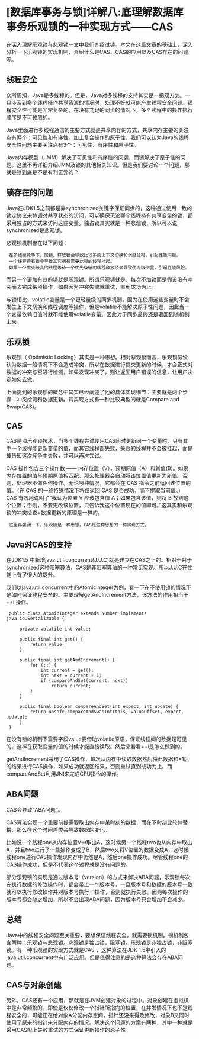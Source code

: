 # [数据库事务与锁]详解八:底理解数据库事务乐观锁的一种实现方式——CAS
在深入理解乐观锁与悲观锁一文中我们介绍过锁。本文在这篇文章的基础上，深入分析一下乐观锁的实现机制，介绍什么是CAS、CAS的应用以及CAS存在的问题等。

## 线程安全
众所周知，Java是多线程的。但是，Java对多线程的支持其实是一把双刃剑。一旦涉及到多个线程操作共享资源的情况时，处理不好就可能产生线程安全问题。线程安全性可能是非常复杂的，在没有充足的同步的情况下，多个线程中的操作执行顺序是不可预测的。

Java里面进行多线程通信的主要方式就是共享内存的方式，共享内存主要的关注点有两个：可见性和有序性。加上复合操作的原子性，我们可以认为Java的线程安全性问题主要关注点有3个：可见性、有序性和原子性。

Java内存模型（JMM）解决了可见性和有序性的问题，而锁解决了原子性的问题。这里不再详细介绍JMM及锁的其他相关知识。但是我们要讨论一个问题，那就是锁到底是不是有利无弊的？

## 锁存在的问题
Java在JDK1.5之前都是靠synchronized关键字保证同步的，这种通过使用一致的锁定协议来协调对共享状态的访问，可以确保无论哪个线程持有共享变量的锁，都采用独占的方式来访问这些变量。独占锁其实就是一种悲观锁，所以可以说synchronized是悲观锁。

悲观锁机制存在以下问题：

     在多线程竞争下，加锁、释放锁会导致比较多的上下文切换和调度延时，引起性能问题。
     一个线程持有锁会导致其它所有需要此锁的线程挂起。
     如果一个优先级高的线程等待一个优先级低的线程释放锁会导致优先级倒置，引起性能风险。

而另一个更加有效的锁就是乐观锁。所谓乐观锁就是，每次不加锁而是假设没有冲突而去完成某项操作，如果因为冲突失败就重试，直到成功为止。

与锁相比，volatile变量是一个更轻量级的同步机制，因为在使用这些变量时不会发生上下文切换和线程调度等操作，但是volatile不能解决原子性问题，因此当一个变量依赖旧值时就不能使用volatile变量。因此对于同步最终还是要回到锁机制上来。

## 乐观锁
乐观锁（ Optimistic Locking）其实是一种思想。相对悲观锁而言，乐观锁假设认为数据一般情况下不会造成冲突，所以在数据进行提交更新的时候，才会正式对数据的冲突与否进行检测，如果发现冲突了，则让返回用户错误的信息，让用户决定如何去做。

上面提到的乐观锁的概念中其实已经阐述了他的具体实现细节：主要就是两个步骤：冲突检测和数据更新。其实现方式有一种比较典型的就是Compare and Swap(CAS)。

## CAS
CAS是项乐观锁技术，当多个线程尝试使用CAS同时更新同一个变量时，只有其中一个线程能更新变量的值，而其它线程都失败，失败的线程并不会被挂起，而是被告知这次竞争中失败，并可以再次尝试。

CAS 操作包含三个操作数 —— 内存位置（V）、预期原值（A）和新值(B)。如果内存位置的值与预期原值相匹配，那么处理器会自动将该位置值更新为新值。否则，处理器不做任何操作。无论哪种情况，它都会在 CAS 指令之前返回该位置的值。（在 CAS 的一些特殊情况下将仅返回 CAS 是否成功，而不提取当前值。）CAS 有效地说明了“我认为位置 V 应该包含值 A；如果包含该值，则将 B 放到这个位置；否则，不要更改该位置，只告诉我这个位置现在的值即可。”这其实和乐观锁的冲突检查+数据更新的原理是一样的。

     这里再强调一下，乐观锁是一种思想。CAS是这种思想的一种实现方式。

## Java对CAS的支持

在JDK1.5 中新增java.util.concurrent(J.U.C)就是建立在CAS之上的。相对于对于synchronized这种阻塞算法，CAS是非阻塞算法的一种常见实现。所以J.U.C在性能上有了很大的提升。

我们以java.util.concurrent中的AtomicInteger为例，看一下在不使用锁的情况下是如何保证线程安全的。主要理解getAndIncrement方法，该方法的作用相当于 ++i 操作。
    
     public class AtomicInteger extends Number implements java.io.Serializable {
    
         private volatile int value;  
     
         public final int get() {  
             return value;  
         }  
     
         public final int getAndIncrement() {  
             for (;;) {  
                 int current = get();  
                 int next = current + 1;  
                 if (compareAndSet(current, next))  
                     return current;  
             }  
         }  
     
         public final boolean compareAndSet(int expect, int update) {  
             return unsafe.compareAndSwapInt(this, valueOffset, expect, update);  
         }  
     }

在没有锁的机制下需要字段value要借助volatile原语，保证线程间的数据是可见的。这样在获取变量的值的时候才能直接读取。然后来看看++i是怎么做到的。

getAndIncrement采用了CAS操作，每次从内存中读取数据然后将此数据和+1后的结果进行CAS操作，如果成功就返回结果，否则重试直到成功为止。而compareAndSet利用JNI来完成CPU指令的操作。

## ABA问题

CAS会导致“ABA问题”。

CAS算法实现一个重要前提需要取出内存中某时刻的数据，而在下时刻比较并替换，那么在这个时间差类会导致数据的变化。

比如说一个线程one从内存位置V中取出A，这时候另一个线程two也从内存中取出A，并且two进行了一些操作变成了B，然后two又将V位置的数据变成A，这时候线程one进行CAS操作发现内存中仍然是A，然后one操作成功。尽管线程one的CAS操作成功，但是不代表这个过程就是没有问题的。

部分乐观锁的实现是通过版本号（version）的方式来解决ABA问题，乐观锁每次在执行数据的修改操作时，都会带上一个版本号，一旦版本号和数据的版本号一致就可以执行修改操作并对版本号执行+1操作，否则就执行失败。因为每次操作的版本号都会随之增加，所以不会出现ABA问题，因为版本号只会增加不会减少。

## 总结
Java中的线程安全问题至关重要，要想保证线程安全，就需要锁机制。锁机制包含两种：乐观锁与悲观锁。悲观锁是独占锁，阻塞锁。乐观锁是非独占锁，非阻塞锁。有一种乐观锁的实现方式就是CAS ，这种算法在JDK 1.5中引入的java.util.concurrent中有广泛应用。但是值得注意的是这种算法会存在ABA问题。

## CAS与对象创建
另外，CAS还有一个应用，那就是在JVM创建对象的过程中。对象创建在虚拟机中是非常频繁的。即使是仅仅修改一个指针所指向的位置，在并发情况下也不是线程安全的，可能正在给对象A分配内存空间，指针还没来得及修改，对象B又同时使用了原来的指针来分配内存的情况。解决这个问题的方案有两种，其中一种就是采用CAS配上失败重试的方式保证更新操作的原子性。